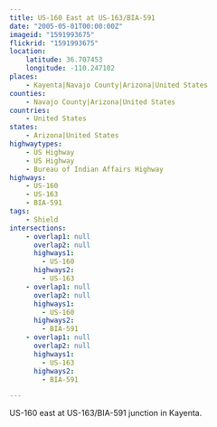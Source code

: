 ```yaml
---
title: US-160 East at US-163/BIA-591
date: "2005-05-01T00:00:00Z"
imageid: "1591993675"
flickrid: "1591993675"
location:
    latitude: 36.707453
    longitude: -110.247102
places:
    - Kayenta|Navajo County|Arizona|United States
counties:
    - Navajo County|Arizona|United States
countries:
    - United States
states:
    - Arizona|United States
highwaytypes:
    - US Highway
    - US Highway
    - Bureau of Indian Affairs Highway
highways:
    - US-160
    - US-163
    - BIA-591
tags:
    - Shield
intersections:
    - overlap1: null
      overlap2: null
      highways1:
        - US-160
      highways2:
        - US-163
    - overlap1: null
      overlap2: null
      highways1:
        - US-160
      highways2:
        - BIA-591
    - overlap1: null
      overlap2: null
      highways1:
        - US-163
      highways2:
        - BIA-591

---
```

US-160 east at US-163/BIA-591 junction in Kayenta.